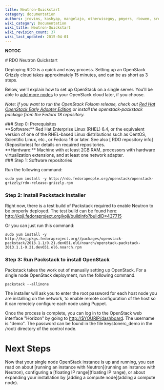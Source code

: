 ```yaml
---
title: Neutron-Quickstart
category: documentation
authors: jrovins, kashyap, mangelajo, otherwiseguy, pmyers, rbowen, sross
wiki_category: Documentation
wiki_title: Neutron-Quickstart
wiki_revision_count: 37
wiki_last_updated: 2015-04-01
---
```


__NOTOC__

<div class="bg-boxes bg-boxes-single">
<div class="row">
<div class="offset3 span8">
# RDO Neutron Quickstart

Deploying RDO is a quick and easy process. Setting up an OpenStack Grizzly cloud takes approximately 15 minutes, and can be as short as 3 steps.

Below, we'll explain how to set up OpenStack on a single server. You'll be able to [add more nodes](Adding_a_compute_node) to your OpenStack cloud later, if you choose.

*Note: If you want to run the OpenStack Folsom release, check out [Red Hat OpenStack Early Adopter Edition](//redhat.com/openstack) or install the openstack-packstack package from the Fedora 18 repository.*

</div>
</div>
<div class="row">
<div class="offset3 span8 pull-s">
### Step 0: Prerequisites

<div class="row">
<div class="span4">
**Software:** Red Hat Enterprise Linux (RHEL) 6.4, or the equivalent version of one of the RHEL-based Linux distributions such as CentOS, Scientific Linux, etc., or Fedora 18 or later. See also [ RDO repository info](Repositories) for details on required repositories.

</div>
<div class="span4">
**Hardware:** Machine with at least 2GB RAM, processors with hardware virtualization extensions, and at least one network adapter.

</div>
</div>
### Step 1: Software repositories

Run the following command:

    sudo yum install -y http://rdo.fedorapeople.org/openstack/openstack-grizzly/rdo-release-grizzly.rpm

### Step 2: Install Packstack Installer

Right now, there is a test build of Packstack required to enable Neutron to be properly deployed. The test build can be found here: <http://koji.fedoraproject.org/koji/buildinfo?buildID=437715>

Or you can just run this command:

    sudo yum install -y http://kojipkgs.fedoraproject.org//packages/openstack-packstack/2013.1.1/0.21.dev651.el6/noarch/openstack-packstack-2013.1.1-0.21.dev651.el6.noarch.rpm

### Step 3: Run Packstack to install OpenStack

Packstack takes the work out of manually setting up OpenStack. For a single node OpenStack deployment, run the following command.

    packstack --allinone

The installer will ask you to enter the root password for each host node you are installing on the network, to enable remote configuration of the host so it can remotely configure each node using Puppet.

Once the process is complete, you can log in to the OpenStack web interface "Horizon" by going to <http://$YOURIP/dashboard>. The username is "demo". The password can be found in the file keystonerc_demo in the /root/ directory of the control node.

# Next Steps

Now that your single node OpenStack instance is up and running, you can read on about [running an instance with Neutron](running an instance with Neutron), configuring a [floating IP range](floating IP range), or about expanding your installation by [adding a compute node](adding a compute node).

</div>
</div>
<div class="row">
<div class="offset2 span8">
</div>
</div>
<Category:Documentation>
